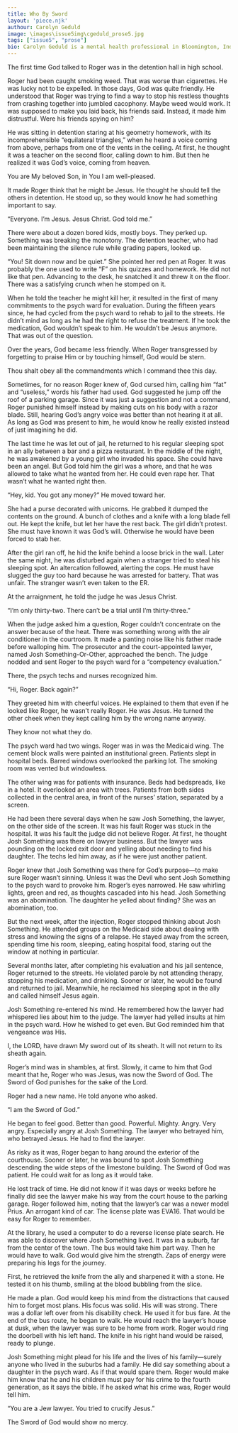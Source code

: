 ```yaml
---
title: Who By Sword
layout: 'piece.njk'
authour: Carolyn Geduld
image: \images\issue5img\cgeduld_prose5.jpg
tags: ["issue5", "prose"]
bio: Carolyn Geduld is a mental health professional in Bloomington, Indiana. Her fiction has appeared in numerous literary journals and anthologies. Her novel Take Me Out The Back is being published by Black Rose Publishers in 2020.
---
```


The first time God talked to Roger was in the detention hall in high school.

Roger had been caught smoking weed. That was worse than cigarettes. He was lucky not to be expelled. In those days, God was quite friendly. He understood that Roger was trying to find a way to stop his restless thoughts from crashing together into jumbled cacophony. Maybe weed would work. It was supposed to make you laid back, his friends said. Instead, it made him distrustful. Were his friends spying on him?

He was sitting in detention staring at his geometry homework, with its incomprehensible “equilateral triangles,” when he heard a voice coming from above, perhaps from one of the vents in the ceiling. At first, he thought it was a teacher on the second floor, calling down to him. But then he realized it was God’s voice, coming from heaven.

You are My beloved Son, in You I am well-pleased.

It made Roger think that he might be Jesus. He thought he should tell the others in detention. He stood up, so they would know he had something important to say.

“Everyone. I’m Jesus. Jesus Christ. God told me.”

There were about a dozen bored kids, mostly boys. They perked up. Something was breaking the monotony. The detention teacher, who had been maintaining the silence rule while grading papers, looked up.

“You! Sit down now and be quiet.” She pointed her red pen at Roger. It was probably the one used to write “F” on his quizzes and homework. He did not like that pen. Advancing to the desk, he snatched it and threw it on the floor. There was a satisfying crunch when he stomped on it.

When he told the teacher he might kill her, it resulted in the first of many commitments to the psych ward for evaluation. During the fifteen years since, he had cycled from the psych ward to rehab to jail to the streets. He didn’t mind as long as he had the right to refuse the treatment. If he took the medication, God wouldn’t speak to him. He wouldn’t be Jesus anymore. That was out of the question.

Over the years, God became less friendly. When Roger transgressed by forgetting to praise Him or by touching himself, God would be stern.

Thou shalt obey all the commandments which I command thee this day.

Sometimes, for no reason Roger knew of, God cursed him, calling him “fat” and “useless,” words his father had used. God suggested he jump off the roof of a parking garage. Since it was just a suggestion and not a command, Roger punished himself instead by making cuts on his body with a razor blade. Still, hearing God’s angry voice was better than not hearing it at all. As long as God was present to him, he would know he really existed instead of just imagining he did.

The last time he was let out of jail, he returned to his regular sleeping spot in an ally between a bar and a pizza restaurant. In the middle of the night, he was awakened by a young girl who invaded his space. She could have been an angel. But God told him the girl was a whore, and that he was allowed to take what he wanted from her. He could even rape her. That wasn’t what he wanted right then.

“Hey, kid. You got any money?” He moved toward her.

She had a purse decorated with unicorns. He grabbed it dumped the contents on the ground. A bunch of clothes and a knife with a long blade fell out. He kept the knife, but let her have the rest back. The girl didn’t protest. She must have known it was God’s will. Otherwise he would have been forced to stab her.

After the girl ran off, he hid the knife behind a loose brick in the wall. Later the same night, he was disturbed again when a stranger tried to steal his sleeping spot. An altercation followed, alerting the cops. He must have slugged the guy too hard because he was arrested for battery. That was unfair. The stranger wasn’t even taken to the ER.

At the arraignment, he told the judge he was Jesus Christ.

“I’m only thirty-two. There can’t be a trial until I’m thirty-three.”

When the judge asked him a question, Roger couldn’t concentrate on the answer because of the heat. There was something wrong with the air conditioner in the courtroom. It made a panting noise like his father made before walloping him. The prosecutor and the court-appointed lawyer, named Josh Something-Or-Other, approached the bench. The judge nodded and sent Roger to the psych ward for a “competency evaluation.”

There, the psych techs and nurses recognized him.

“Hi, Roger. Back again?”

They greeted him with cheerful voices. He explained to them that even if he looked like Roger, he wasn’t really Roger. He was Jesus. He turned the other cheek when they kept calling him by the wrong name anyway.

They know not what they do.

The psych ward had two wings. Roger was in was the Medicaid wing. The cement block walls were painted an institutional green. Patients slept in hospital beds. Barred windows overlooked the parking lot. The smoking room was vented but windowless.

The other wing was for patients with insurance. Beds had bedspreads, like in a hotel. It overlooked an area with trees. Patients from both sides collected in the central area, in front of the nurses’ station, separated by a screen.

He had been there several days when he saw Josh Something, the lawyer, on the other side of the screen. It was his fault Roger was stuck in the hospital. It was his fault the judge did not believe Roger. At first, he thought Josh Something was there on lawyer business. But the lawyer was pounding on the locked exit door and yelling about needing to find his daughter. The techs led him away, as if he were just another patient.

Roger knew that Josh Something was there for God’s purpose—to make sure Roger wasn’t sinning. Unless it was the Devil who sent Josh Something to the psych ward to provoke him. Roger’s eyes narrowed. He saw whirling lights, green and red, as thoughts cascaded into his head. Josh Something was an abomination. The daughter he yelled about finding? She was an abomination, too.

But the next week, after the injection, Roger stopped thinking about Josh Something. He attended groups on the Medicaid side about dealing with stress and knowing the signs of a relapse. He stayed away from the screen, spending time his room, sleeping, eating hospital food, staring out the window at nothing in particular.

Several months later, after completing his evaluation and his jail sentence, Roger returned to the streets. He violated parole by not attending therapy, stopping his medication, and drinking. Sooner or later, he would be found and returned to jail. Meanwhile, he reclaimed his sleeping spot in the ally and called himself Jesus again.

Josh Something re-entered his mind. He remembered how the lawyer had whispered lies about him to the judge. The lawyer had yelled insults at him in the psych ward. How he wished to get even. But God reminded him that vengeance was His.

I, the LORD, have drawn My sword out of its sheath. It will not return to its sheath again.


Roger’s mind was in shambles, at first. Slowly, it came to him that God meant that he, Roger who was Jesus, was now the Sword of God. The Sword of God punishes for the sake of the Lord.

Roger had a new name. He told anyone who asked.

“I am the Sword of God.”

He began to feel good. Better than good. Powerful. Mighty. Angry. Very angry. Especially angry at Josh Something. The lawyer who betrayed him, who betrayed Jesus. He had to find the lawyer.


As risky as it was, Roger began to hang around the exterior of the courthouse. Sooner or later, he was bound to spot Josh Something descending the wide steps of the limestone building. The Sword of God was patient. He could wait for as long as it would take.

He lost track of time. He did not know if it was days or weeks before he finally did see the lawyer make his way from the court house to the parking garage. Roger followed him, noting that the lawyer’s car was a newer model Prius. An arrogant kind of car. The license plate was EVA16. That would be easy for Roger to remember.

At the library, he used a computer to do a reverse license plate search. He was able to discover where Josh Something lived. It was in a suburb, far from the center of the town. The bus would take him part way. Then he would have to walk. God would give him the strength. Zaps of energy were preparing his legs for the journey.

First, he retrieved the knife from the ally and sharpened it with a stone. He tested it on his thumb, smiling at the blood bubbling from the slice.

He made a plan. God would keep his mind from the distractions that caused him to forget most plans. His focus was solid. His will was strong. There was a dollar left over from his disability check. He used it for bus fare. At the end of the bus route, he began to walk. He would reach the lawyer’s house at dusk, when the lawyer was sure to be home from work. Roger would ring the doorbell with his left hand. The knife in his right hand would be raised, ready to plunge.

Josh Something might plead for his life and the lives of his family—surely anyone who lived in the suburbs had a family. He did say something about a daughter in the psych ward. As if that would spare them. Roger would make him know that he and his children must pay for his crime to the fourth generation, as it says the bible. If he asked what his crime was, Roger would tell him.

“You are a Jew lawyer. You tried to crucify Jesus.”

The Sword of God would show no mercy.